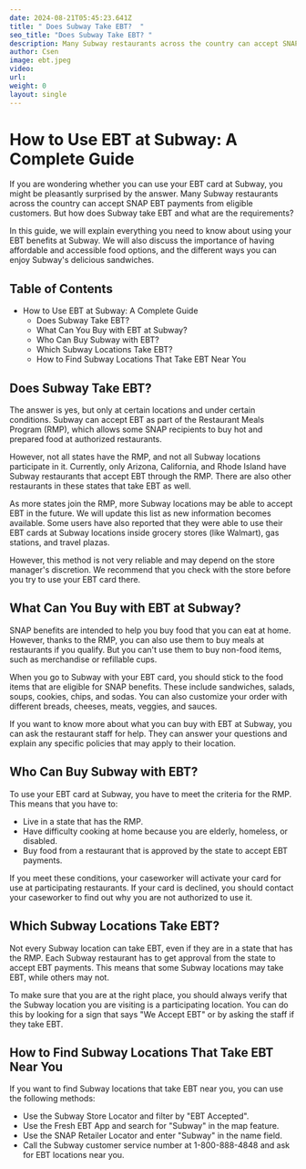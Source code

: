 ```yaml
---
date: 2024-08-21T05:45:23.641Z
title: " Does Subway Take EBT?  "
seo_title: "Does Subway Take EBT? "
description: Many Subway restaurants across the country can accept SNAP EBT payments from eligible customers.
author: Csen
image: ebt.jpeg
video:
url: 
weight: 0
layout: single
---
```



# How to Use EBT at Subway: A Complete Guide

If you are wondering whether you can use your EBT card at Subway, you might be pleasantly surprised by the answer. Many Subway restaurants across the country can accept SNAP EBT payments from eligible customers. But how does Subway take EBT and what are the requirements?

In this guide, we will explain everything you need to know about using your EBT benefits at Subway. We will also discuss the importance of having affordable and accessible food options, and the different ways you can enjoy Subway's delicious sandwiches.

## Table of Contents

- How to Use EBT at Subway: A Complete Guide
  - Does Subway Take EBT?
  - What Can You Buy with EBT at Subway?
  - Who Can Buy Subway with EBT?
  - Which Subway Locations Take EBT?
  - How to Find Subway Locations That Take EBT Near You

## Does Subway Take EBT?

The answer is yes, but only at certain locations and under certain conditions. Subway can accept EBT as part of the Restaurant Meals Program (RMP), which allows some SNAP recipients to buy hot and prepared food at authorized restaurants.

However, not all states have the RMP, and not all Subway locations participate in it. Currently, only Arizona, California, and Rhode Island have Subway restaurants that accept EBT through the RMP. There are also other restaurants in these states that take EBT as well.

As more states join the RMP, more Subway locations may be able to accept EBT in the future. We will update this list as new information becomes available. Some users have also reported that they were able to use their EBT cards at Subway locations inside grocery stores (like Walmart), gas stations, and travel plazas.

However, this method is not very reliable and may depend on the store manager's discretion. We recommend that you check with the store before you try to use your EBT card there.

## What Can You Buy with EBT at Subway?

SNAP benefits are intended to help you buy food that you can eat at home. However, thanks to the RMP, you can also use them to buy meals at restaurants if you qualify. But you can't use them to buy non-food items, such as merchandise or refillable cups.

When you go to Subway with your EBT card, you should stick to the food items that are eligible for SNAP benefits. These include sandwiches, salads, soups, cookies, chips, and sodas. You can also customize your order with different breads, cheeses, meats, veggies, and sauces.

If you want to know more about what you can buy with EBT at Subway, you can ask the restaurant staff for help. They can answer your questions and explain any specific policies that may apply to their location.

## Who Can Buy Subway with EBT?

To use your EBT card at Subway, you have to meet the criteria for the RMP. This means that you have to:

- Live in a state that has the RMP.
- Have difficulty cooking at home because you are elderly, homeless, or disabled.
- Buy food from a restaurant that is approved by the state to accept EBT payments.

If you meet these conditions, your caseworker will activate your card for use at participating restaurants. If your card is declined, you should contact your caseworker to find out why you are not authorized to use it.

## Which Subway Locations Take EBT?

Not every Subway location can take EBT, even if they are in a state that has the RMP. Each Subway restaurant has to get approval from the state to accept EBT payments. This means that some Subway locations may take EBT, while others may not.

To make sure that you are at the right place, you should always verify that the Subway location you are visiting is a participating location. You can do this by looking for a sign that says "We Accept EBT" or by asking the staff if they take EBT.

## How to Find Subway Locations That Take EBT Near You

If you want to find Subway locations that take EBT near you, you can use the following methods:

- Use the Subway Store Locator and filter by "EBT Accepted".
- Use the Fresh EBT App and search for "Subway" in the map feature.
- Use the SNAP Retailer Locator and enter "Subway" in the name field.
- Call the Subway customer service number at 1-800-888-4848 and ask for EBT locations near you.

